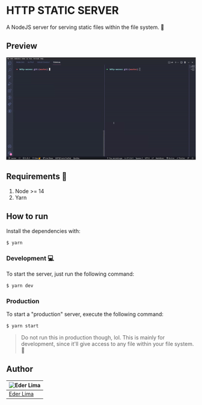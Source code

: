 # HTTP STATIC SERVER

A NodeJS server for serving static files within the file system. 📁

## Preview

![Static server demo](public/thumbnail.gif)

## Requirements 📖

1. Node >= 14
2. Yarn

## How to run

Install the dependencies with:

```sh
$ yarn
```

### Development 💻

To start the server, just run the following command:

```sh
$ yarn dev
```

### Production

To start a "production" server, execute the following command:

```sh
$ yarn start
```

> Do not run this in production though, lol. This is mainly for development, since it'll give access to any file within your file system. 🛑

## Author

| ![Eder Lima](https://github.com/asynched.png?size=100) |
| ------------------------------------------------------ |
| [Eder Lima](https://github.com/asynched)               |
